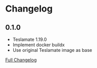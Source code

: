 # Changelog

## 0.1.0

* Teslamate 1.19.0
* Implement docker buildx
* Use original Teslamate image as base

[Full Changelog](https://github.com/matt-FFFFFF/hassio-addon-repository/blob/master/teslamate/CHANGELOG.md)
